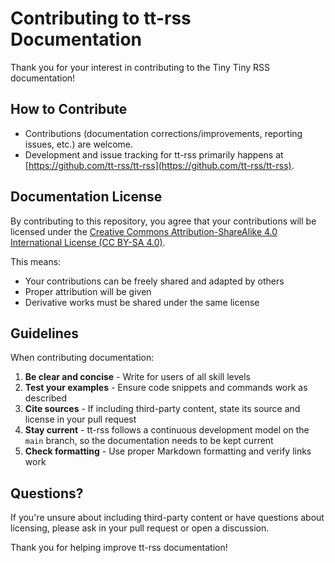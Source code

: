 # Contributing to tt-rss Documentation

Thank you for your interest in contributing to the Tiny Tiny RSS documentation!

## How to Contribute

* Contributions (documentation corrections/improvements, reporting issues, etc.) are welcome.
* Development and issue tracking for tt-rss primarily happens at [https://github.com/tt-rss/tt-rss](https://github.com/tt-rss/tt-rss).

## Documentation License

By contributing to this repository, you agree that your contributions will be licensed under the [Creative Commons Attribution-ShareAlike 4.0 International License (CC BY-SA 4.0)](LICENSE).

This means:
- Your contributions can be freely shared and adapted by others
- Proper attribution will be given
- Derivative works must be shared under the same license

## Guidelines

When contributing documentation:

1. **Be clear and concise** - Write for users of all skill levels
2. **Test your examples** - Ensure code snippets and commands work as described
3. **Cite sources** - If including third-party content, state its source and license in your pull request
4. **Stay current** - tt-rss follows a continuous development model on the `main` branch, so the documentation needs to be kept current
5. **Check formatting** - Use proper Markdown formatting and verify links work

## Questions?

If you're unsure about including third-party content or have questions about licensing, please ask in your pull request or open a discussion.

Thank you for helping improve tt-rss documentation!
